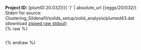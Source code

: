 **Project ID:** [plumID:20.032]({{ '/' | absolute_url }}eggs/20/032/)  
Stderr for source:  Clustering_Sildenafil/solids_setup/solid_analysis/plumed43.dat   
(download [zipped raw stdout](plumed43.dat.plumed.stdout.txt.zip))  
{% raw %}
<pre>
</pre>
{% endraw %}
